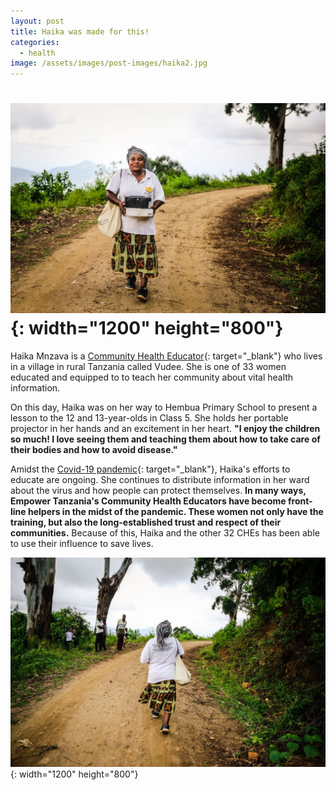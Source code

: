 ```yaml
---
layout: post
title: Haika was made for this!
categories:
  - health
image: /assets/images/post-images/haika2.jpg
---
```


# ![](/uploads/haika1.jpg){: width="1200" height="800"}

Haika Mnzava is a [Community Health Educator](https://empowertz.org/programs/health/){: target="_blank"} who lives in a village in rural Tanzania called Vudee. She is one of 33 women educated and equipped to to teach her community about vital health information.

On this day, Haika was on her way to Hembua Primary School to present a lesson to the 12 and 13-year-olds in Class 5. She holds her portable projector in her hands and an excitement in her heart. **"I enjoy the children so much\! I love seeing them and teaching them about how to take care of their bodies and how to avoid disease."&nbsp;**

Amidst the [Covid-19 pandemic](https://empowertz.org/covid-19response/){: target="_blank"}, Haika's efforts to educate are ongoing. She continues to distribute information in her ward about the virus and how people can protect themselves. **In many ways, Empower Tanzania's Community Health Educators have become front-line helpers in the midst of the pandemic. These women not only have the training, but also the long-established trust and respect of their communities.** Because of this, Haika and the other 32 CHEs has been able to use their influence to save lives.

![](/uploads/haika3.jpg){: width="1200" height="800"}